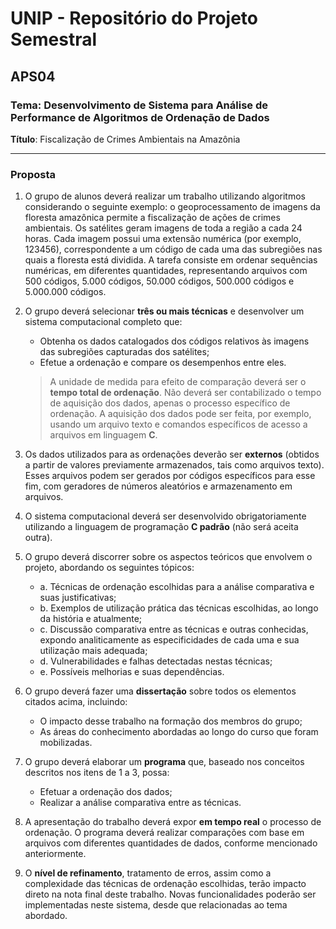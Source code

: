 # UNIP - Repositório do Projeto Semestral
## APS04

### Tema: Desenvolvimento de Sistema para Análise de Performance de Algoritmos de Ordenação de Dados
**Título**: Fiscalização de Crimes Ambientais na Amazônia

---

### Proposta

1. O grupo de alunos deverá realizar um trabalho utilizando algoritmos considerando o seguinte exemplo: o geoprocessamento de imagens da floresta amazônica permite a fiscalização de ações de crimes ambientais. Os satélites geram imagens de toda a região a cada 24 horas. Cada imagem possui uma extensão numérica (por exemplo, 123456), correspondente a um código de cada uma das subregiões nas quais a floresta está dividida. A tarefa consiste em ordenar sequências numéricas, em diferentes quantidades, representando arquivos com 500 códigos, 5.000 códigos, 50.000 códigos, 500.000 códigos e 5.000.000 códigos.

2. O grupo deverá selecionar **três ou mais técnicas** e desenvolver um sistema computacional completo que:
   - Obtenha os dados catalogados dos códigos relativos às imagens das subregiões capturadas dos satélites;
   - Efetue a ordenação e compare os desempenhos entre eles.
   
   > A unidade de medida para efeito de comparação deverá ser o **tempo total de ordenação**. Não deverá ser contabilizado o tempo de aquisição dos dados, apenas o processo específico de ordenação. A aquisição dos dados pode ser feita, por exemplo, usando um arquivo texto e comandos específicos de acesso a arquivos em linguagem **C**.

3. Os dados utilizados para as ordenações deverão ser **externos** (obtidos a partir de valores previamente armazenados, tais como arquivos texto). Esses arquivos podem ser gerados por códigos específicos para esse fim, com geradores de números aleatórios e armazenamento em arquivos.

4. O sistema computacional deverá ser desenvolvido obrigatoriamente utilizando a linguagem de programação **C padrão** (não será aceita outra).

5. O grupo deverá discorrer sobre os aspectos teóricos que envolvem o projeto, abordando os seguintes tópicos:
   - a. Técnicas de ordenação escolhidas para a análise comparativa e suas justificativas;
   - b. Exemplos de utilização prática das técnicas escolhidas, ao longo da história e atualmente;
   - c. Discussão comparativa entre as técnicas e outras conhecidas, expondo analiticamente as especificidades de cada uma e sua utilização mais adequada;
   - d. Vulnerabilidades e falhas detectadas nestas técnicas;
   - e. Possíveis melhorias e suas dependências.

6. O grupo deverá fazer uma **dissertação** sobre todos os elementos citados acima, incluindo:
   - O impacto desse trabalho na formação dos membros do grupo;
   - As áreas do conhecimento abordadas ao longo do curso que foram mobilizadas.

7. O grupo deverá elaborar um **programa** que, baseado nos conceitos descritos nos itens de 1 a 3, possa:
   - Efetuar a ordenação dos dados;
   - Realizar a análise comparativa entre as técnicas.

8. A apresentação do trabalho deverá expor **em tempo real** o processo de ordenação. O programa deverá realizar comparações com base em arquivos com diferentes quantidades de dados, conforme mencionado anteriormente.

9. O **nível de refinamento**, tratamento de erros, assim como a complexidade das técnicas de ordenação escolhidas, terão impacto direto na nota final deste trabalho. Novas funcionalidades poderão ser implementadas neste sistema, desde que relacionadas ao tema abordado.
